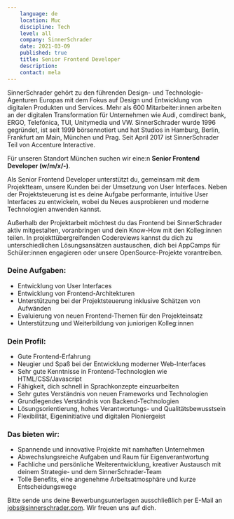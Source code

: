 ```yaml
---
    language: de
    location: Muc
    discipline: Tech
    level: all
    company: SinnerSchrader
    date: 2021-03-09
    published: true
    title: Senior Frontend Developer
    description: 
    contact: mela
---
```


SinnerSchrader gehört zu den führenden Design- und Technologie-Agenturen Europas mit dem Fokus auf Design und Entwicklung von digitalen Produkten und Services. Mehr als 600 Mitarbeiter:innen arbeiten an der digitalen Transformation für Unternehmen wie Audi, comdirect bank, ERGO, Telefónica, TUI, Unitymedia und VW. SinnerSchrader wurde 1996 gegründet, ist seit 1999 börsennotiert und hat Studios in Hamburg, Berlin, Frankfurt am Main, München und Prag. Seit April 2017 ist SinnerSchrader Teil von Accenture Interactive.

Für unseren Standort München suchen wir eine:n **Senior Frontend Developer (w/m/x/-)**.

Als Senior Frontend Developer unterstützt du, gemeinsam mit dem Projektteam, unsere Kunden bei der Umsetzung von User Interfaces. Neben der Projektsteuerung ist es deine Aufgabe performante, intuitive User Interfaces zu entwickeln, wobei du Neues ausprobieren und moderne Technologien anwenden kannst.

Außerhalb der Projektarbeit möchtest du das Frontend bei SinnerSchrader aktiv mitgestalten, voranbringen und dein Know-How mit den Kolleg:innen teilen. In projekttübergreifenden Codereviews kannst du dich zu unterschiedlichen Lösungsansätzen austauschen, dich bei AppCamps für Schüler:innen engagieren oder unsere OpenSource-Projekte vorantreiben.

### Deine Aufgaben:

- Entwicklung von User Interfaces
- Entwicklung von Frontend-Architekturen
- Unterstützung bei der Projektsteuerung inklusive Schätzen von Aufwänden
- Evaluierung von neuen Frontend-Themen für den Projekteinsatz
- Unterstützung und Weiterbildung von juniorigen Kolleg:innen

### Dein Profil:

- Gute Frontend-Erfahrung
- Neugier und Spaß bei der Entwicklung moderner Web-Interfaces
- Sehr gute Kenntnisse in Frontend-Technologien wie HTML/CSS/Javascript
- Fähigkeit, dich schnell in Sprachkonzepte einzuarbeiten
- Sehr gutes Verständnis von neuen Frameworks und Technologien
- Grundlegendes Verständnis von Backend-Technologien
- Lösungsorientierung, hohes Verantwortungs- und Qualitätsbewusstsein
- Flexibilität, Eigeninitiative und digitalen Pioniergeist

### Das bieten wir:

- Spannende und innovative Projekte mit namhaften Unternehmen
- Abwechslungsreiche Aufgaben und Raum für Eigenverantwortung
- Fachliche und persönliche Weiterentwicklung, kreativer Austausch mit deinem Strategie- und dem SinnerSchrader-Team
- Tolle Benefits, eine angenehme Arbeitsatmosphäre und kurze Entscheidungswege

Bitte sende uns deine Bewerbungsunterlagen ausschließlich per E-Mail an <jobs@sinnerschrader.com>. Wir freuen uns auf dich.
